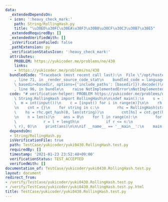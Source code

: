 ```yaml
---
data:
  _extendedDependsOn:
  - icon: ':heavy_check_mark:'
    path: String/RollingHash.py
    title: "\u30ED\u30FC\u30EA\u30F3\u30B0\u30CF\u30C3\u30B7\u30E5"
  _extendedRequiredBy: []
  _extendedVerifiedWith: []
  _isVerificationFailed: false
  _pathExtension: py
  _verificationStatusIcon: ':heavy_check_mark:'
  attributes:
    PROBLEM: https://yukicoder.me/problems/no/430
    links:
    - https://yukicoder.me/problems/no/430
  bundledCode: "Traceback (most recent call last):\n  File \"/opt/hostedtoolcache/Python/3.10.2/x64/lib/python3.10/site-packages/onlinejudge_verify/documentation/build.py\"\
    , line 71, in _render_source_code_stat\n    bundled_code = language.bundle(stat.path,\
    \ basedir=basedir, options={'include_paths': [basedir]}).decode()\n  File \"/opt/hostedtoolcache/Python/3.10.2/x64/lib/python3.10/site-packages/onlinejudge_verify/languages/python.py\"\
    , line 96, in bundle\n    raise NotImplementedError\nNotImplementedError\n"
  code: "# verification-helper: PROBLEM https://yukicoder.me/problems/no/430\nfrom\
    \ String.RollingHash import RollingHash\n\n\ndef main():\n    s = input()\n  \
    \  m = int(input())\n    c = [input() for i in range(m)]\n\n    rh = RollingHash(s)\n\
    \n    cnt = {}\n    for string in c:\n        rhc = RollingHash(string)\n    \
    \    hs = rhc.get_hash(0, len(string))\n        cnt[hs] = cnt.get(hs, 0) + 1\n\
    \n    n = len(s)\n    ans = 0\n    for l in range(n):\n        for length in range(11):\n\
    \            r = l + length\n            if r <= n:\n                ans += cnt.get(rh.get_hash(l,\
    \ r), 0)\n    print(ans)\n\n\nif __name__ == '__main__':\n    main()\n"
  dependsOn:
  - String/RollingHash.py
  isVerificationFile: true
  path: TestCase/yukicoder/yuki0430.RollingHash.test.py
  requiredBy: []
  timestamp: '2021-01-23 23:52:48+09:00'
  verificationStatus: TEST_ACCEPTED
  verifiedWith: []
documentation_of: TestCase/yukicoder/yuki0430.RollingHash.test.py
layout: document
redirect_from:
- /verify/TestCase/yukicoder/yuki0430.RollingHash.test.py
- /verify/TestCase/yukicoder/yuki0430.RollingHash.test.py.html
title: TestCase/yukicoder/yuki0430.RollingHash.test.py
---
```

